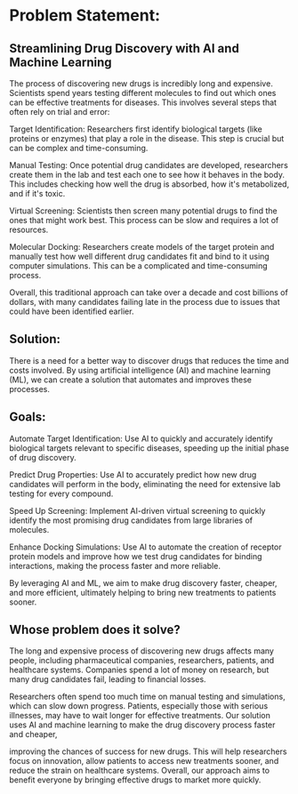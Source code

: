 # Problem Statement:

## Streamlining Drug Discovery with AI and Machine Learning

The process of discovering new drugs is incredibly long and expensive. Scientists spend years testing different molecules to find out which ones can be effective treatments for diseases. This involves several steps that often rely on trial and error:

Target Identification: Researchers first identify biological targets (like proteins or enzymes) that play a role in the disease. This step is crucial but can be complex and time-consuming.

Manual Testing: Once potential drug candidates are developed, researchers create them in the lab and test each one to see how it behaves in the body. This includes checking how well the drug is absorbed, how it's metabolized, and if it's toxic.

Virtual Screening: Scientists then screen many potential drugs to find the ones that might work best. This process can be slow and requires a lot of resources.

Molecular Docking: Researchers create models of the target protein and manually test how well different drug candidates fit and bind to it using computer simulations. This can be a complicated and time-consuming process.

Overall, this traditional approach can take over a decade and cost billions of dollars, with many candidates failing late in the process due to issues that could have been identified earlier.

## Solution:

There is a need for a better way to discover drugs that reduces the time and costs involved. By using artificial intelligence (AI) and machine learning (ML), we can create a solution that automates and improves these processes.

## Goals:

Automate Target Identification: Use AI to quickly and accurately identify biological targets relevant to specific diseases, speeding up the initial phase of drug discovery.

Predict Drug Properties: Use AI to accurately predict how new drug candidates will perform in the body, eliminating the need for extensive lab testing for every compound.

Speed Up Screening: Implement AI-driven virtual screening to quickly identify the most promising drug candidates from large libraries of molecules.

Enhance Docking Simulations: Use AI to automate the creation of receptor protein models and improve how we test drug candidates for binding interactions, making the process faster and more reliable.

By leveraging AI and ML, we aim to make drug discovery faster, cheaper, and more efficient, ultimately helping to bring new treatments to patients sooner.

## Whose problem does it solve?

The long and expensive process of discovering new drugs affects many people, including pharmaceutical companies, researchers, patients, and healthcare systems. Companies spend a lot of money on research, but many drug candidates fail, leading to financial losses. 

Researchers often spend too much time on manual testing and simulations, which can slow down progress. Patients, especially those with serious illnesses, may have to wait longer for effective treatments. Our solution uses AI and machine learning to make the drug discovery process faster and cheaper, 

improving the chances of success for new drugs. This will help researchers focus on innovation, allow patients to access new treatments sooner, and reduce the strain on healthcare systems. Overall, our approach aims to benefit everyone by bringing effective drugs to market more quickly.
